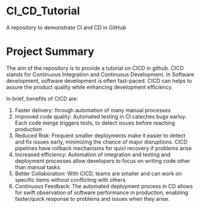 # CI_CD_Tutorial
A repository to demonstrate CI and CD in GitHub

# Project Summary

The aim of the repository is to provide a tutorial on CICD in github. CICD stands for Continuous Integration and Continuous Development.
In Software development, software development is often fast-paced. CICD can helps to assure the product quality while enhancing development efficiency.

In brief, benefits of CICD are:
1. Faster delivery: through automation of many manual processes
2. Improved code quality: Automated testing in CI cateches bugs earluy. Each code merge triggers tests, to detect issues before reaching production
3. Reduced Risk: Frequent smaller deployments make it easier to detect and fix issues early, minimizing the chance of major disruptions. CICD pipelines have rollback mechanisms for quicl recovery if problems arise
4. Increased efficiency: Automation of integration and testing and deployment processes allow developers to focus on writing code other than manual tasks.
5. Better Collaboration: With CICD, teams are smaller and can work on specific items without conflicting with others
6. Continuous Feedback: The automated deployment process in CD allows for swift observation of software performance in production, enabliing faster/quick response to problems and issues when they arise.